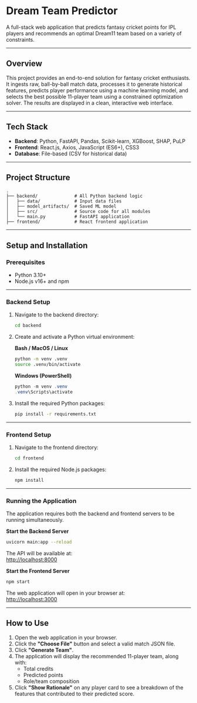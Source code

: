 # Dream Team Predictor

A full-stack web application that predicts fantasy cricket points for IPL players and recommends an optimal Dream11 team based on a variety of constraints.

---

## Overview

This project provides an end-to-end solution for fantasy cricket enthusiasts. It ingests raw, ball-by-ball match data, processes it to generate historical features, predicts player performance using a machine learning model, and selects the best possible 11-player team using a constrained optimization solver. The results are displayed in a clean, interactive web interface.

---

## Tech Stack

- **Backend**: Python, FastAPI, Pandas, Scikit-learn, XGBoost, SHAP, PuLP  
- **Frontend**: React.js, Axios, JavaScript (ES6+), CSS3  
- **Database**: File-based (CSV for historical data)  

---

## Project Structure

```
.
├── backend/              # All Python backend logic
│   ├── data/             # Input data files
│   ├── model_artifacts/  # Saved ML model
│   ├── src/              # Source code for all modules
│   └── main.py           # FastAPI application
├── frontend/             # React frontend application

```

---

## Setup and Installation

### Prerequisites
- Python 3.10+  
- Node.js v16+ and npm  

---

### Backend Setup

1. Navigate to the backend directory:
   ```bash
   cd backend
   ```
2. Create and activate a Python virtual environment:

   **Bash / MacOS / Linux**
   ```bash
   python -m venv .venv
   source .venv/bin/activate
   ```

   **Windows (PowerShell)**
   ```powershell
   python -m venv .venv
   .venv\Scripts\activate
   ```

3. Install the required Python packages:
   ```bash
   pip install -r requirements.txt
   ```

---

### Frontend Setup

1. Navigate to the frontend directory:
   ```bash
   cd frontend
   ```
2. Install the required Node.js packages:
   ```bash
   npm install
   ```

---

### Running the Application

The application requires both the backend and frontend servers to be running simultaneously.

**Start the Backend Server**
```bash
uvicorn main:app --reload
```
The API will be available at:  
[http://localhost:8000](http://localhost:8000)

**Start the Frontend Server**
```bash
npm start
```
The web application will open in your browser at:  
[http://localhost:3000](http://localhost:3000)

---

## How to Use

1. Open the web application in your browser.  
2. Click the **"Choose File"** button and select a valid match JSON file.  
3. Click **"Generate Team"**.  
4. The application will display the recommended 11-player team, along with:  
   - Total credits  
   - Predicted points  
   - Role/team composition  
5. Click **"Show Rationale"** on any player card to see a breakdown of the features that contributed to their predicted score.
